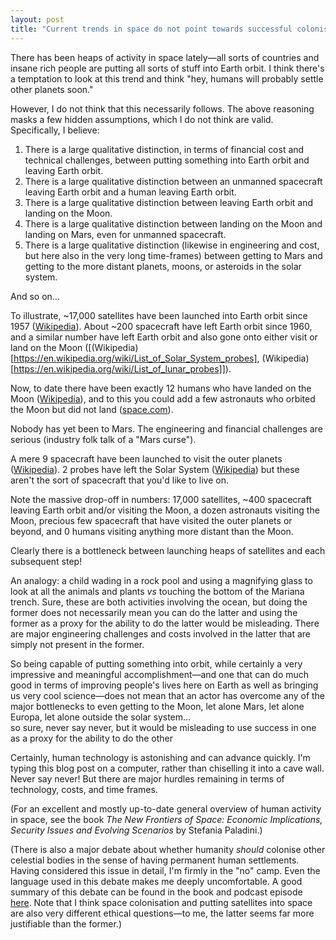 ```yaml
---  
layout: post  
title: "Current trends in space do not point towards successful colonisation"  
---  
```


There has been heaps of activity in space lately—all sorts of countries and insane rich people are putting all sorts of stuff into Earth orbit. I think there's a temptation to look at this trend and think "hey, humans will probably settle other planets soon."  

However, I do not think that this necessarily follows. The above reasoning masks a few hidden assumptions, which I do not think are valid. Specifically, I believe:  
1. There is a large qualitative distinction, in terms of financial cost and technical challenges, between putting something into Earth orbit and leaving Earth orbit.  
2. There is a large qualitative distinction between an unmanned spacecraft leaving Earth orbit and a human leaving Earth orbit.  
3. There is a large qualitative distinction between leaving Earth orbit and landing on the Moon.  
4. There is a large qualitative distinction between landing on the Moon and landing on Mars, even for unmanned spacecraft.  
5. There is a large qualitative distinction (likewise in engineering and cost, but here also in the very long time-frames) between getting to Mars and getting to the more distant planets, moons, or asteroids in the solar system.  

And so on...  

To illustrate, ~17,000 satellites have been launched into Earth orbit since 1957 ([Wikipedia](https://en.wikipedia.org/wiki/Satellite_Catalog_Number)). About ~200 spacecraft have left Earth orbit since 1960, and a similar number have left Earth orbit and also gone onto either visit or land on the Moon ([(Wikipedia)[https://en.wikipedia.org/wiki/List_of_Solar_System_probes], (Wikipedia)[https://en.wikipedia.org/wiki/List_of_lunar_probes]]).  

Now, to date there have been exactly 12 humans who have landed on the Moon ([Wikipedia](https://en.wikipedia.org/wiki/List_of_species_that_have_landed_on_the_Moon)), and to this you could add a few astronauts who orbited the Moon but did not land ([space.com](https://www.space.com/11337-human-spaceflight-records-50th-anniversary.html)).  

Nobody has yet been to Mars. The engineering and financial challenges are serious (industry folk talk of a "Mars curse").  

A mere 9 spacecraft have been launched to visit the outer planets ([Wikipedia](https://en.wikipedia.org/wiki/List_of_missions_to_the_outer_planets)). 2 probes have left the Solar System ([Wikipedia](https://en.wikipedia.org/wiki/Interstellar_probe)) but these aren't the sort of spacecraft that you'd like to live on.  

Note the massive drop-off in numbers: 17,000 satellites, ~400 spacecraft leaving Earth orbit and/or visiting the Moon, a dozen astronauts visiting the Moon, precious few spacecraft that have visited the outer planets or beyond, and 0 humans visiting anything more distant than the Moon.  

Clearly there is a bottleneck between launching heaps of satellites and each subsequent step!  

An analogy: a child wading in a rock pool and using a magnifying glass to look at all the animals and plants *vs* touching the bottom of the Mariana trench. Sure, these are both activities involving the ocean, but doing the former does not necessarily mean you can do the latter and using the former as a proxy for the ability to do the latter would be misleading. There are major engineering challenges and costs involved in the latter that are simply not present in the former.  

So being capable of putting something into orbit, while certainly a very impressive and meaningful accomplishment—and one that can do much good in terms of improving people's lives here on Earth as well as bringing us very cool science—does not mean that an actor has overcome any of the major bottlenecks to even getting to the Moon, let alone Mars, let alone Europa, let alone outside the solar system...  
so sure, never say never, but it would be misleading to use success in one as a proxy for the ability to do the other  

Certainly, human technology is astonishing and can advance quickly. I'm typing this blog post on a computer, rather than chiselling it into a cave wall. Never say never! But there are major hurdles remaining in terms of technology, costs, and time frames.  

(For an excellent and mostly up-to-date general overview of human activity in space, see the book *The New Frontiers of Space: Economic Implications, Security Issues and Evolving Scenarios* by Stefania Paladini.)  

(There is also a major debate about whether humanity *should* colonise other celestial bodies in the sense of having permanent human settlements. Having considered this issue in detail, I'm firmly in the "no" camp. Even the language used in this debate makes me deeply uncomfortable. A good summary of this debate can be found in the book and podcast episode [here](https://www.planetary.org/planetary-radio/the-tricky-ethics-of-space-settlement). Note that I think space colonisation and putting satellites into space are also very different ethical questions—to me, the latter seems far more justifiable than the former.)  
